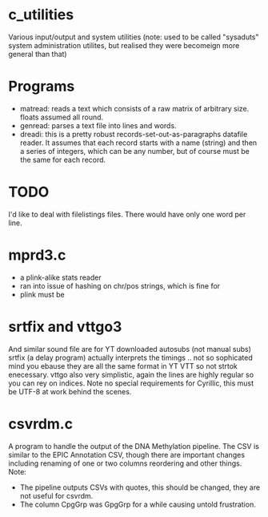 # c\_utilities
Various input/output and system utilities
(note: used to be called "sysaduts" system administration
utilites, but realised they were becomeign more general than that)

# Programs
* matread: reads a text which consists of a raw matrix of arbitrary size. floats assumed all round.
* genread: parses a text file into lines and words.
* dreadi: this is a pretty robust records-set-out-as-paragraphs datafile reader. It assumes that each record starts with
a name (string) and then a series of integers, which can be any number, but of course must be the same for each record.

# TODO
I'd like to deal with filelistings files.
There would have only one word per line.


# mprd3.c
* a plink-alike stats reader
* ran into issue of hashing on chr/pos strings, which is fine for
* plink must be 

# srtfix and vttgo3
And similar sound file are for YT downloaded autosubs (not manual subs)
srtfix (a delay program) actually interprets the timings .. not so sophicated mind you 
ebause they are all the same format in YT VTT so not strtok enecessary.
vttgo also very simplistic, again the lines are highly regular so you 
can rey on indices.
Note no special requirements for Cyrillic, this must be UTF-8 at work behind the scenes.

# csvrdm.c
A program to handle the output of the DNA Methylation pipeline. The CSV is similar
to the EPIC Annotation CSV, though there are important changes including renaming of one
or two columns reordering and other things. Note:
- The pipeline outputs CSVs with quotes, this should be changed, they are not useful for csvrdm.
- The column CpgGrp was GpgGrp for a while causing untold frustration.

